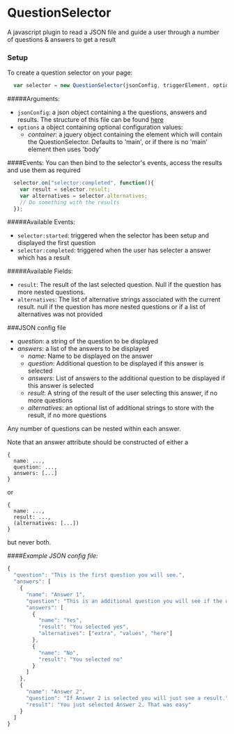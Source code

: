 # QuestionSelector

A javascript plugin to read a JSON file and guide a user through a number of questions & answers to get a result

### Setup

To create a question selector on your page:
```javascript
  var selector = new QuestionSelector(jsonConfig, triggerElement, options);
```

#####Arguments:
- `jsonConfig`: a json object containing a the questions, answers and results. The structure of this file can be found [here](#json-config)
- `options` a object containing optional configuration values:
  + *container*: a jquery object containing the element which will contain the QuestionSelector. Defaults to 'main', or if there is no 'main' element then uses 'body'

####Events:
You can then bind to the selector's events, access the results and use them as required

```javascript
  selector.on("selector:completed", function(){
    var result = selector.result;
    var alternatives = selector.alternatives;
    // Do something with the results
  });
```

#####Available Events:
- `selector:started`: triggered when the selector has been setup and displayed the first question
- `selector:completed`: triggered when the user has selecter a answer which has a result

#####Available Fields:
- `result`: The result of the last selected question. Null if the question has more nested questions.
- `alternatives`: The list of alternative strings associated with the current result. null if the question has more nested questions or if a list of alternatives was not provided

###<a name="json-config"></a>JSON config file

- *question*: a string of the question to be displayed
- *answers*: a list of the answers to be displayed
  + *name*: Name to be displayed on the answer
  + *question*: Additional question to be displayed if this answer is selected
  + *answers*: List of answers to the additional question to be displayed if this answer is selected
  + *result*: A string of the result of the user selecting this answer, if no more questions
  + *alternatives*: an optional list of additional strings to store with the result, if no more questions


Any number of questions can be nested within each answer.

Note that an answer attribute should be constructed of either a
```
{
  name: ...,
  question: ...,
  answers: [...]
}
```

or
```
{
  name: ...,
  result: ...,
  (alternatives: [...])
}
```
but never both.


####*Example JSON config file:*

```javascript
{
  "question": "This is the first question you will see.",
  "answers": [
    {
      "name": "Answer 1",
      "question": "This is an additional question you will see if the user selects Answer 1",
      "answers": [
        {
          "name": "Yes",
          "result": "You selected yes",
          "alternatives": ["extra", "values", "here"]
        },
        {
          "name": "No",
          "result": "You selected no"
        }
      ]
    },
    {
      "name": "Answer 2",
      "question": "If Answer 2 is selected you will just see a result.",
      "result": "You just selected Answer 2. That was easy"
    }
  ]
}

```